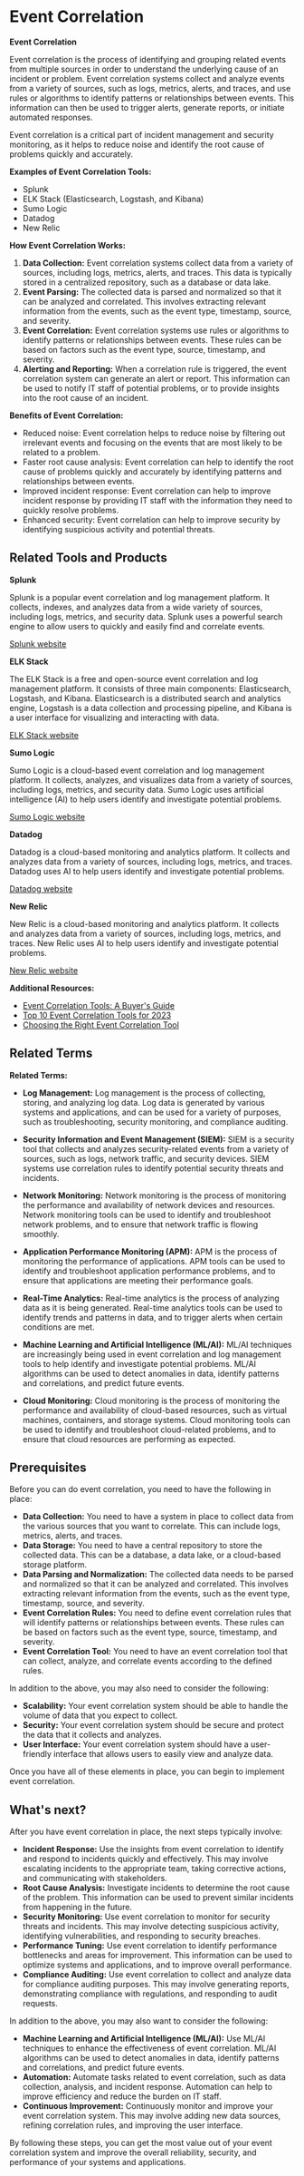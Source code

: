# Event Correlation

**Event Correlation**

Event correlation is the process of identifying and grouping related events from multiple sources in order to understand the underlying cause of an incident or problem. Event correlation systems collect and analyze events from a variety of sources, such as logs, metrics, alerts, and traces, and use rules or algorithms to identify patterns or relationships between events. This information can then be used to trigger alerts, generate reports, or initiate automated responses.

Event correlation is a critical part of incident management and security monitoring, as it helps to reduce noise and identify the root cause of problems quickly and accurately.

**Examples of Event Correlation Tools:**

* Splunk
* ELK Stack (Elasticsearch, Logstash, and Kibana)
* Sumo Logic
* Datadog
* New Relic

**How Event Correlation Works:**

1. **Data Collection:** Event correlation systems collect data from a variety of sources, including logs, metrics, alerts, and traces. This data is typically stored in a centralized repository, such as a database or data lake.
2. **Event Parsing:** The collected data is parsed and normalized so that it can be analyzed and correlated. This involves extracting relevant information from the events, such as the event type, timestamp, source, and severity.
3. **Event Correlation:** Event correlation systems use rules or algorithms to identify patterns or relationships between events. These rules can be based on factors such as the event type, source, timestamp, and severity.
4. **Alerting and Reporting:** When a correlation rule is triggered, the event correlation system can generate an alert or report. This information can be used to notify IT staff of potential problems, or to provide insights into the root cause of an incident.

**Benefits of Event Correlation:**

* Reduced noise: Event correlation helps to reduce noise by filtering out irrelevant events and focusing on the events that are most likely to be related to a problem.
* Faster root cause analysis: Event correlation can help to identify the root cause of problems quickly and accurately by identifying patterns and relationships between events.
* Improved incident response: Event correlation can help to improve incident response by providing IT staff with the information they need to quickly resolve problems.
* Enhanced security: Event correlation can help to improve security by identifying suspicious activity and potential threats.

## Related Tools and Products

**Splunk**

Splunk is a popular event correlation and log management platform. It collects, indexes, and analyzes data from a wide variety of sources, including logs, metrics, and security data. Splunk uses a powerful search engine to allow users to quickly and easily find and correlate events.

[Splunk website](https://www.splunk.com/)

**ELK Stack**

The ELK Stack is a free and open-source event correlation and log management platform. It consists of three main components: Elasticsearch, Logstash, and Kibana. Elasticsearch is a distributed search and analytics engine, Logstash is a data collection and processing pipeline, and Kibana is a user interface for visualizing and interacting with data.

[ELK Stack website](https://www.elastic.co/elk-stack/)

**Sumo Logic**

Sumo Logic is a cloud-based event correlation and log management platform. It collects, analyzes, and visualizes data from a variety of sources, including logs, metrics, and security data. Sumo Logic uses artificial intelligence (AI) to help users identify and investigate potential problems.

[Sumo Logic website](https://www.sumologic.com/)

**Datadog**

Datadog is a cloud-based monitoring and analytics platform. It collects and analyzes data from a variety of sources, including logs, metrics, and traces. Datadog uses AI to help users identify and investigate potential problems.

[Datadog website](https://www.datadog.com/)

**New Relic**

New Relic is a cloud-based monitoring and analytics platform. It collects and analyzes data from a variety of sources, including logs, metrics, and traces. New Relic uses AI to help users identify and investigate potential problems.

[New Relic website](https://newrelic.com/)

**Additional Resources:**

* [Event Correlation Tools: A Buyer's Guide](https://www.gartner.com/reviews/market/event-correlation-tools)
* [Top 10 Event Correlation Tools for 2023](https://www.softwareadvice.com/event-correlation/)
* [Choosing the Right Event Correlation Tool](https://logz.io/blog/choosing-the-right-event-correlation-tool/)

## Related Terms

**Related Terms:**

* **Log Management:** Log management is the process of collecting, storing, and analyzing log data. Log data is generated by various systems and applications, and can be used for a variety of purposes, such as troubleshooting, security monitoring, and compliance auditing.

* **Security Information and Event Management (SIEM):** SIEM is a security tool that collects and analyzes security-related events from a variety of sources, such as logs, network traffic, and security devices. SIEM systems use correlation rules to identify potential security threats and incidents.

* **Network Monitoring:** Network monitoring is the process of monitoring the performance and availability of network devices and resources. Network monitoring tools can be used to identify and troubleshoot network problems, and to ensure that network traffic is flowing smoothly.

* **Application Performance Monitoring (APM):** APM is the process of monitoring the performance of applications. APM tools can be used to identify and troubleshoot application performance problems, and to ensure that applications are meeting their performance goals.

* **Real-Time Analytics:** Real-time analytics is the process of analyzing data as it is being generated. Real-time analytics tools can be used to identify trends and patterns in data, and to trigger alerts when certain conditions are met.

* **Machine Learning and Artificial Intelligence (ML/AI):** ML/AI techniques are increasingly being used in event correlation and log management tools to help identify and investigate potential problems. ML/AI algorithms can be used to detect anomalies in data, identify patterns and correlations, and predict future events.

* **Cloud Monitoring:** Cloud monitoring is the process of monitoring the performance and availability of cloud-based resources, such as virtual machines, containers, and storage systems. Cloud monitoring tools can be used to identify and troubleshoot cloud-related problems, and to ensure that cloud resources are performing as expected.

## Prerequisites

Before you can do event correlation, you need to have the following in place:

* **Data Collection:** You need to have a system in place to collect data from the various sources that you want to correlate. This can include logs, metrics, alerts, and traces.
* **Data Storage:** You need to have a central repository to store the collected data. This can be a database, a data lake, or a cloud-based storage platform.
* **Data Parsing and Normalization:** The collected data needs to be parsed and normalized so that it can be analyzed and correlated. This involves extracting relevant information from the events, such as the event type, timestamp, source, and severity.
* **Event Correlation Rules:** You need to define event correlation rules that will identify patterns or relationships between events. These rules can be based on factors such as the event type, source, timestamp, and severity.
* **Event Correlation Tool:** You need to have an event correlation tool that can collect, analyze, and correlate events according to the defined rules.

In addition to the above, you may also need to consider the following:

* **Scalability:** Your event correlation system should be able to handle the volume of data that you expect to collect.
* **Security:** Your event correlation system should be secure and protect the data that it collects and analyzes.
* **User Interface:** Your event correlation system should have a user-friendly interface that allows users to easily view and analyze data.

Once you have all of these elements in place, you can begin to implement event correlation.

## What's next?

After you have event correlation in place, the next steps typically involve:

* **Incident Response:** Use the insights from event correlation to identify and respond to incidents quickly and effectively. This may involve escalating incidents to the appropriate team, taking corrective actions, and communicating with stakeholders.
* **Root Cause Analysis:** Investigate incidents to determine the root cause of the problem. This information can be used to prevent similar incidents from happening in the future.
* **Security Monitoring:** Use event correlation to monitor for security threats and incidents. This may involve detecting suspicious activity, identifying vulnerabilities, and responding to security breaches.
* **Performance Tuning:** Use event correlation to identify performance bottlenecks and areas for improvement. This information can be used to optimize systems and applications, and to improve overall performance.
* **Compliance Auditing:** Use event correlation to collect and analyze data for compliance auditing purposes. This may involve generating reports, demonstrating compliance with regulations, and responding to audit requests.

In addition to the above, you may also want to consider the following:

* **Machine Learning and Artificial Intelligence (ML/AI):** Use ML/AI techniques to enhance the effectiveness of event correlation. ML/AI algorithms can be used to detect anomalies in data, identify patterns and correlations, and predict future events.
* **Automation:** Automate tasks related to event correlation, such as data collection, analysis, and incident response. Automation can help to improve efficiency and reduce the burden on IT staff.
* **Continuous Improvement:** Continuously monitor and improve your event correlation system. This may involve adding new data sources, refining correlation rules, and improving the user interface.

By following these steps, you can get the most value out of your event correlation system and improve the overall reliability, security, and performance of your systems and applications.